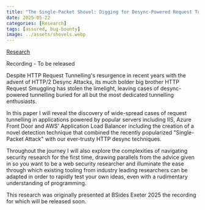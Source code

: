 ```yaml
---
title: "The Single-Packet Shovel: Digging for Desync-Powered Request Tunnelling"
date: 2025-05-22
categories: [Research]
tags: [assured, bug-bounty]
image: ../assets/shovels.webp
---
```


[Research](https://www.assured.se/posts/the-single-packet-shovel-desync-powered-request-tunnelling)

Recording - To be released

Despite HTTP Request Tunnelling's resurgence in recent years with the advent of HTTP/2 Desync Attacks, its much bolder big brother HTTP Request Smuggling has stolen the limelight, leaving cases of desync-powered tunnelling buried for all but the most dedicated tunnelling enthusiasts.

In this paper I will reveal the discovery of wide-spread cases of request tunnelling in applications powered by popular servers including IIS, Azure Front Door and AWS' Application Load Balancer including the creation of a novel detection technique that combined the recently popularized "Single-Packet Attack" with our ever-trusty HTTP desync techniques.

Throughout the journey I will also explore the complexities of navigating security research for the first time, drawing parallels from the advice given in so you want to be a web security researcher and illuminate the ease through which existing tooling from industry leading researchers can be adapted in order to rapidly test your own ideas, even with a rudimentary understanding of programming.

This research was originally presented at BSides Exeter 2025 the recording for which will be released soon.